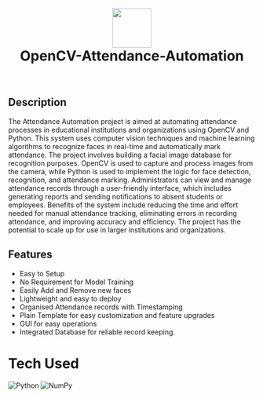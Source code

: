 <div align="center">
      <h1> <img src="https://res.cloudinary.com/practicaldev/image/fetch/s--4m8cflUh--/c_imagga_scale,f_auto,fl_progressive,h_420,q_auto,w_1000/https://dev-to-uploads.s3.amazonaws.com/uploads/articles/ag1yb0ckjfzyas6e5c0y.png" width="80px"><br/>OpenCV-Attendance-Automation</h1>
     </div>
<p align="center"> <a href="https://www.onlyakarsh.com/" target="_blank"><img alt="" src="https://img.shields.io/badge/Website-EA4C89?style=normal&logo=dribbble&logoColor=white" style="vertical-align:center" /></a> <a href="https://twitter.com/only_akarsh" target="_blank"><img alt="" src="https://img.shields.io/badge/Twitter-1DA1F2?style=normal&logo=twitter&logoColor=white" style="vertical-align:center" /></a> <a href="https://www.instagram.com/mayank__arc/" target="_blank"><img alt="" src="https://img.shields.io/badge/Instagram-E4405F?style=normal&logo=instagram&logoColor=white" style="vertical-align:center" /></a> <a href="https://www.linkedin.com/in/akarsh3053/}" target="_blank"><img alt="" src="https://img.shields.io/badge/LinkedIn-0077B5?style=normal&logo=linkedin&logoColor=white" style="vertical-align:center" /></a> </p>

## Description
 The Attendance Automation project is aimed at automating attendance processes in educational institutions and organizations using OpenCV and Python. This system uses computer vision techniques and machine learning algorithms to recognize faces in real-time and automatically mark attendance.  The project involves building a facial image database for recognition purposes. OpenCV is used to capture and process images from the camera, while Python is used to implement the logic for face detection, recognition, and attendance marking.  Administrators can view and manage attendance records through a user-friendly interface, which includes generating reports and sending notifications to absent students or employees. Benefits of the system include reducing the time and effort needed for manual attendance tracking, eliminating errors in recording attendance, and improving accuracy and efficiency. The project has the potential to scale up for use in larger institutions and organizations.

## Features
- Easy to Setup
- No Requirement for Model Training
- Easily Add and Remove new faces
- Lightweight and easy to deploy
- Organised Attendance records with Timestamping
- Plain Template for easy customization and feature upgrades
- GUI for easy operations
- Integrated Database for reliable record keeping.



# Tech Used
![Python](https://img.shields.io/badge/python-3670A0?style=for-the-badge&logo=python&logoColor=ffdd54) ![NumPy](https://img.shields.io/badge/numpy-%23013243.svg?style=for-the-badge&logo=numpy&logoColor=white)


      

    
